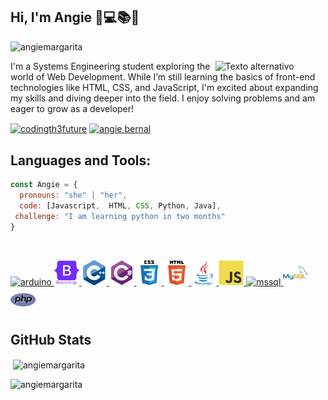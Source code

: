 ## Hi, I'm Angie 👋💻📚🚀 
<p align="left"> <img src="https://komarev.com/ghpvc/?username=angiemargarita&label=Profile%20views&color=0e75b6&style=flat" alt="angiemargarita" /> </p>
<img width="35%" align="right" alt="Texto alternativo" src="https://github.com/user-attachments/assets/8b0fc494-ad98-4bf5-b309-39ebb21bff60?raw=true"/>
I'm a Systems Engineering student exploring the world of Web Development. While I’m still learning the basics of front-end technologies like HTML, CSS, and JavaScript, I'm excited about expanding my skills and diving deeper into the field. I enjoy solving problems and am eager to grow as a developer!

<!---**Feel free to connect and learn together! 🚀

- 🔭 I’m currently working on learning Python, aiming to make it my default programming language.<br>
- 🌱 I’m currently learning HTML, CSS, and JavaScript to build a strong foundation in web development.<br>
- 👯 I’m looking to collaborate on web development projects and Python-related projects to apply what I’m learning.<br>
- 🤔 I’m looking for help with learning Python efficiently in two months and improving my web development skills.

## Find me around the web🌎:


<p align="left"> <a href="https://twitter.com/codingth3future" target="blank"><img src="https://img.shields.io/twitter/follow/codingth3future?logo=twitter&style=for-the-badge" alt="codingth3future" /></a> </p>**--->

<p align="left">
<a href="https://twitter.com/codingth3future" target="blank"><img align="center" src="https://raw.githubusercontent.com/rahuldkjain/github-profile-readme-generator/master/src/images/icons/Social/twitter.svg" alt="codingth3future" height="30" width="40" /></a>
<a href="https://www.linkedin.com/in/angie-bernal-957b8a2a4?utm_source=share&utm_campaign=share_via&utm_content=profile&utm_medium=android_app" target="blank"><img align="center" src="https://raw.githubusercontent.com/rahuldkjain/github-profile-readme-generator/master/src/images/icons/Social/linked-in-alt.svg" alt="angie bernal" height="30" width="40" /></a>
</p>

## Languages and Tools:
```javascript
const Angie = {
  pronouns: "she" | "her",
  code: [Javascript,  HTML, CSS, Python, Java],
 challenge: "I am learning python in two months"
}
```
<br>
<p align="left"> <a href="https://www.arduino.cc/" target="_blank" rel="noreferrer"> <img src="https://cdn.worldvectorlogo.com/logos/arduino-1.svg" alt="arduino" width="40" height="40"/> </a> <a href="https://getbootstrap.com" target="_blank" rel="noreferrer"> <img src="https://raw.githubusercontent.com/devicons/devicon/master/icons/bootstrap/bootstrap-plain-wordmark.svg" alt="bootstrap" width="40" height="40"/> </a> <a href="https://www.w3schools.com/cpp/" target="_blank" rel="noreferrer"> <img src="https://raw.githubusercontent.com/devicons/devicon/master/icons/cplusplus/cplusplus-original.svg" alt="cplusplus" width="40" height="40"/> </a> <a href="https://www.w3schools.com/cs/" target="_blank" rel="noreferrer"> <img src="https://raw.githubusercontent.com/devicons/devicon/master/icons/csharp/csharp-original.svg" alt="csharp" width="40" height="40"/> </a> <a href="https://www.w3schools.com/css/" target="_blank" rel="noreferrer"> <img src="https://raw.githubusercontent.com/devicons/devicon/master/icons/css3/css3-original-wordmark.svg" alt="css3" width="40" height="40"/> </a> <a href="https://www.w3.org/html/" target="_blank" rel="noreferrer"> <img src="https://raw.githubusercontent.com/devicons/devicon/master/icons/html5/html5-original-wordmark.svg" alt="html5" width="40" height="40"/> </a> <a href="https://www.java.com" target="_blank" rel="noreferrer"> <img src="https://raw.githubusercontent.com/devicons/devicon/master/icons/java/java-original.svg" alt="java" width="40" height="40"/> </a> <a href="https://developer.mozilla.org/en-US/docs/Web/JavaScript" target="_blank" rel="noreferrer"> <img src="https://raw.githubusercontent.com/devicons/devicon/master/icons/javascript/javascript-original.svg" alt="javascript" width="40" height="40"/> </a> <a href="https://www.microsoft.com/en-us/sql-server" target="_blank" rel="noreferrer"> <img src="https://www.svgrepo.com/show/303229/microsoft-sql-server-logo.svg" alt="mssql" width="40" height="40"/> </a> <a href="https://www.mysql.com/" target="_blank" rel="noreferrer"> <img src="https://raw.githubusercontent.com/devicons/devicon/master/icons/mysql/mysql-original-wordmark.svg" alt="mysql" width="40" height="40"/> </a> <a href="https://www.php.net" target="_blank" rel="noreferrer"> <img src="https://raw.githubusercontent.com/devicons/devicon/master/icons/php/php-original.svg" alt="php" width="40" height="40"/> </a> </p>

## GitHub Stats
<p>&nbsp;<img align="center" src="https://github-readme-stats.vercel.app/api?username=angiemargarita&show_icons=true&locale=en" alt="angiemargarita" /></p>

<p><img align="left" src="https://github-readme-stats.vercel.app/api/top-langs?username=angiemargarita&show_icons=true&locale=en&layout=compact" alt="angiemargarita" /></p>

<!--
**<p><img align="center" src="https://github-readme-streak-stats.herokuapp.com/?user=angiemargarita&" alt="angiemargarita" /></p>
<!--
**AngieMargarita/AngieMargarita** is a ✨ _special_ ✨ repository because its `README.md` (this file) appears on your GitHub profile.

Here are some ideas to get you started:

- 🔭 I’m currently working on ...
- 🌱 I’m currently learning ...
- 👯 I’m looking to collaborate on ...
- 🤔 I’m looking for help with ...
- 💬 Ask me about ...
- 📫 How to reach me: ...
- 😄 Pronouns: ...
- ⚡ Fun fact: ...
-->
